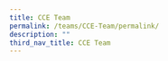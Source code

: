 ```yaml
---
title: CCE Team
permalink: /teams/CCE-Team/permalink/
description: ""
third_nav_title: CCE Team
---
```

